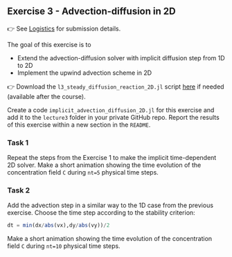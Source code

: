 <!--This file was generated, do not modify it.-->
## Exercise 3 - **Advection-diffusion in 2D**

👉 See [Logistics](/logistics/#submission) for submission details.

The goal of this exercise is to
- Extend the advection-diffusion solver with implicit diffusion step from 1D to 2D
- Implement the upwind advection scheme in 2D

👉 Download the `l3_steady_diffusion_reaction_2D.jl` script [here](https://github.com/eth-vaw-glaciology/course-101-0250-00/blob/main/scripts/) if needed (available after the course).

Create a code `implicit_advection_diffusion_2D.jl` for this exercise and add it to the `lecture3` folder in your private GitHub repo. Report the results of this exercise within a new section in the `README`.

### Task 1
Repeat the steps from the Exercise 1 to make the implicit time-dependent 2D solver. Make a short animation showing the time evolution of the concentration field `C` during `nt=5` physical time steps.

### Task 2
Add the advection step in a similar way to the 1D case from the previous exercise. Choose the time step according to the stability criterion:

```julia
dt = min(dx/abs(vx),dy/abs(vy))/2
```

Make a short animation showing the time evolution of the concentration field `C` during `nt=10` physical time steps.

